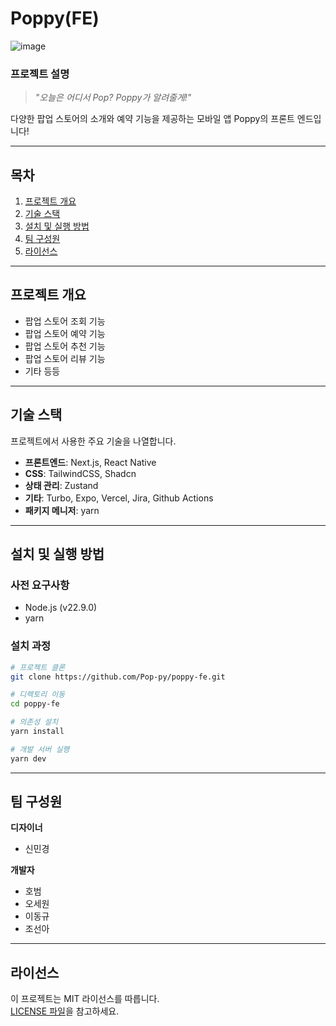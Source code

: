 # **Poppy(FE)**
![image](https://cdn.discordapp.com/attachments/1303232654111674409/1309082679848861736/Poppy.png?ex=674049c0&is=673ef840&hm=71b1f5fd9b8267160e9139a3d8f996010e8d52cfbd504598c455e292845a1a60&)

### **프로젝트 설명**
>*"오늘은 어디서 Pop? Poppy가 알려줄게!"*

다양한 팝업 스토어의 소개와 예약 기능을 제공하는 모바일 앱 Poppy의 프론트 엔드입니다!

---

## **목차**
1. [프로젝트 개요](#프로젝트-개요)
2. [기술 스택](#기술-스택)
3. [설치 및 실행 방법](#설치-및-실행-방법)
4. [팀 구성원](#팀-구성원)
5. [라이선스](#라이선스)

---

## **프로젝트 개요**
- 팝업 스토어 조회 기능  
- 팝업 스토어 예약 기능
- 팝업 스토어 추천 기능
- 팝업 스토어 리뷰 기능
- 기타 등등

---

## **기술 스택**
프로젝트에서 사용한 주요 기술을 나열합니다.  
- **프론트엔드**: Next.js, React Native
- **CSS**: TailwindCSS, Shadcn
- **상태 관리**: Zustand
- **기타**: Turbo, Expo, Vercel, Jira, Github Actions
- **패키지 메니저**: yarn

---

## **설치 및 실행 방법**

### **사전 요구사항**
- Node.js (v22.9.0)
- yarn

### **설치 과정**
```bash
# 프로젝트 클론
git clone https://github.com/Pop-py/poppy-fe.git

# 디렉토리 이동
cd poppy-fe

# 의존성 설치
yarn install

# 개발 서버 실행
yarn dev
```

---

## **팀 구성원**
**디자이너**
- 신민경

**개발자**
- 호범
- 오세원
- 이동규
- 조선아

---

## **라이선스**
이 프로젝트는 MIT 라이선스를 따릅니다.  
[LICENSE 파일](./LICENSE)을 참고하세요.
